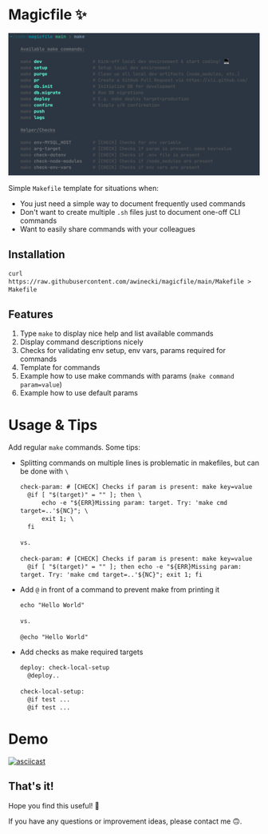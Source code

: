 # Magicfile ✨

![screenshot](./screenshot-make.png)

Simple `Makefile` template for situations when:

- You just need a simple way to document frequently used commands
- Don't want to create multiple `.sh` files just to document one-off CLI commands
- Want to easily share commands with your colleagues

## Installation

```
curl https://raw.githubusercontent.com/awinecki/magicfile/main/Makefile > Makefile
```

## Features

1. Type `make` to display nice help and list available commands
2. Display command descriptions nicely
3. Checks for validating env setup, env vars, params required for commands
4. Template for commands
5. Example how to use make commands with params (`make command param=value`)
6. Example how to use default params

# Usage & Tips

Add regular `make` commands. Some tips:

- Splitting commands on multiple lines is problematic in makefiles, but can be done with `\`

  ```shell
  check-param: # [CHECK] Checks if param is present: make key=value
  	@if [ "$(target)" = "" ]; then \
  		echo -e "${ERR}Missing param: target. Try: 'make cmd target=..'${NC}"; \
  		exit 1; \
  	fi
  
  vs.
  
  check-param: # [CHECK] Checks if param is present: make key=value
  	@if [ "$(target)" = "" ]; then echo -e "${ERR}Missing param: target. Try: 'make cmd target=..'${NC}"; exit 1; fi
  ```

- Add `@` in front of a command to prevent make from printing it

  ```
  echo "Hello World"
  
  vs.
  
  @echo "Hello World"
  ```

- Add checks as make required targets

  ```
  deploy: check-local-setup
    @deploy..
    
  check-local-setup:
  	@if test ...
  	@if test ...
  ```

# Demo

[![asciicast](https://asciinema.org/a/eisdss6ueJFZ2jqwlWPGjMbGr.svg)](https://asciinema.org/a/eisdss6ueJFZ2jqwlWPGjMbGr)

## That's it!

Hope you find this useful! 🙌

If you have any questions or improvement ideas, please contact me 🙃.
